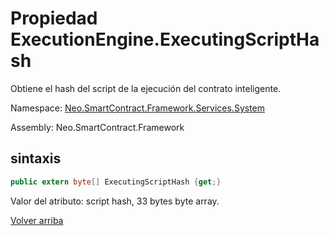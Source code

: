 # Propiedad ExecutionEngine.ExecutingScriptHash

Obtiene el hash del script de la ejecución del contrato inteligente.

Namespace: [Neo.SmartContract.Framework.Services.System](../../System.md)

Assembly: Neo.SmartContract.Framework

## sintaxis

```c#
public extern byte[] ExecutingScriptHash {get;}
```

Valor del atributo: script hash, 33 bytes byte array.



[Volver arriba](../ExecutionEngine.md)
